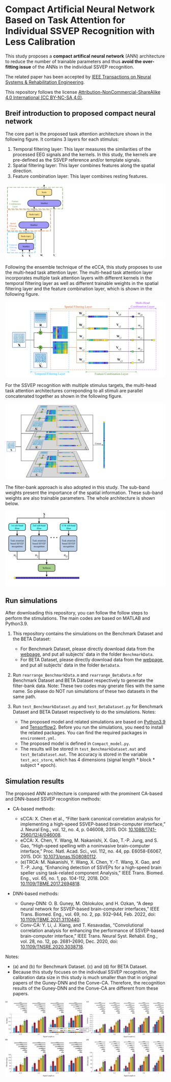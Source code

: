 # Compact Artificial Neural Network Based on Task Attention for Individual SSVEP Recognition with Less Calibration

This study proposes a **compact artifical neural network** (ANN) architecture to reduce the number of trainable parameters and thus **avoid the over-fitting issue** of the ANNs in the individual SSVEP recognition. 

The related paper has been accepted by [IEEE Transactions on Neural Systems & Rehabilitation Engineering](https://ieeexplore.ieee.org/xpl/RecentIssue.jsp?punumber=7333).

This repository follows the license [Attribution-NonCommercial-ShareAlike 4.0 International (CC BY-NC-SA 4.0)](https://creativecommons.org/licenses/by-nc-sa/4.0/deed.en).

## Breif introduction to proposed compact neural network

The core part is the proposed task attention architecture shown in the following figure. It contains 3 layers for each stimulus:

1. Temporal filtering layer: This layer measures the similarities of the processed EEG signals and the kernels. In this study, the kernels are pre-defined as the SSVEP reference and/or template signals.
2. Spatial filtering layer: This layer combines features along the spatial direction.
3. Feature combination layer: This layer combines resting features.

![Proposed task attention architecture](./images/1.png)

Following the ensemble technique of the eCCA, this study proposes to use the multi-head task attention layer. The multi-head task attention layer incorporates multiple task attention layers with different kernels in the temporal filtering layer as well as different trainable weights in the spatial filtering layer and the feature combination layer, which is shown in the following figure.

![Multi-head task attention](./images/2.png)

For the SSVEP recognition with multiple stimulus targets, the multi-head task attention architectures correponding to all stimuli are parallel concatenated together as shown in the following figure.

![Task attention based SSVEP recognition architecture](./images/3.png)

The filter-bank approach is also adopted in this study. The sub-band weights present the importance of the spatial information. These sub-band weights are also trainable parameters. The whole architecture is shown below.

![Task attention based SSVEP recognition architecture with filter-bank approach](./images/4.png)

## Run simulations

After downloading this repository, you can follow the follow steps to perform the stimulations. The main codes are based on MATLAB and Python3.9.

1. This repository contains the simulations on the Benchmark Dataset and the BETA Dataset:
   
   + For Benchmark Dataset, please directly download data from the [webpage](http://bci.med.tsinghua.edu.cn/download.html), and put all subjects' data in the folder `BenchmarkData`.
   + For BETA Dataset, please directly download data from the [webpage](http://bci.med.tsinghua.edu.cn/download.html), and put all subjects' data in the folder `BetaData`.

2. Run `rearrange_BenchmarkData.m` and `rearrange_BetaData.m` for Benchmark Dataset and BETA Dataset respectively to generate the filter-bank data. Note: These two codes may gnerate files with the same name. So please do NOT run simulations of these two datasets in the same path. 
3. Run `test_BenchmarkDataset.py` and `test_BetaDataset.py` for Benchmark Dataset and BETA Dataset respectively to do the simulations. Notes:

    + The proposed model and related simulations are based on [Python3.9](https://docs.anaconda.com/free/anaconda/reference/packages/py3.9_win-64/) and [Tensorflow2](https://www.tensorflow.org/guide/effective_tf2?hl=zh-cn). Before you run the simulations, you need to install the related packages. You can find the required packages in `environment.yml`.
    + The proposed model is defined in `Compact_model.py`.
    + The results will be stored in `test_BenchmarkDataset.mat` and `test_BetaDataset.mat`. The accuracy is stored in the variable `test_acc_store`, which has 4 dimensions (signal length * block * subject * epoch).

## Simulation results

The proposed ANN architecture is compared with the prominent CA-based and DNN-based SSVEP recognition methods:

+ CA-based methods:
  
  + sCCA: X. Chen et al., “Filter bank canonical correlation analysis for implementing a high-speed SSVEP-based brain-computer interface,” J. Neural Eng., vol. 12, no. 4, p. 046008, 2015. DOI: [10.1088/1741-2560/12/4/046008](https://doi.org/10.1088/1741-2560/12/4/046008).
  + eCCA: X. Chen, Y. Wang, M. Nakanishi, X. Gao, T.-P. Jung, and S. Gao, “High-speed spelling with a noninvasive brain-computer interface,” Proc. Natl. Acad. Sci., vol. 112, no. 44, pp. E6058-E6067, 2015. DOI: [10.1073/pnas.1508080112](https://doi.org/10.1073/pnas.1508080112).
  + (e)TRCA: M. Nakanishi, Y. Wang, X. Chen, Y.-T. Wang, X. Gao, and T.-P. Jung, “Enhancing detection of SSVEPs for a high-speed brain speller using task-related component Analysis,” IEEE Trans. Biomed. Eng., vol. 65, no. 1, pp. 104-112, 2018. DOI: [10.1109/TBME.2017.2694818](https://doi.org/10.1109/TBME.2017.2694818).

+ DNN-based methods:

    + Guney-DNN: O. B. Guney, M. Oblokulov, and H. Ozkan, “A deep neural network for SSVEP-based brain-computer interfaces,” IEEE Trans. Biomed. Eng., vol. 69, no. 2, pp. 932–944, Feb. 2022, doi: [10.1109/TBME.2021.3110440](https://doi.org/10.1109/TBME.2021.3110440).
    + Conv-CA: Y. Li, J. Xiang, and T. Kesavadas, “Convolutional correlation analysis for enhancing the performance of SSVEP-based brain-computer interface,” IEEE Trans. Neural Syst. Rehabil. Eng., vol. 28, no. 12, pp. 2681–2690, Dec. 2020, doi: [10.1109/TNSRE.2020.3038718](https://doi.org/10.1109/TNSRE.2020.3038718).

Notes: 

+ (a) and (b) for Benchmark Dataset. (c) and (d) for BETA Dataset.
+ Because this study focuses on the individual SSVEP recognition, the calibration data size in this study is much smaller than that in original papers of the Guney-DNN and the Conve-CA. Therefore, the recognition results of the Guney-DNN and the Conve-CA are different from these papers.

![Classification performance](./images/5.png)
